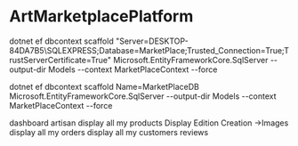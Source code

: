 # ArtMarketplacePlatform
dotnet ef dbcontext scaffold "Server=DESKTOP-84DA7B5\SQLEXPRESS;Database=MarketPlace;Trusted_Connection=True;TrustServerCertificate=True" Microsoft.EntityFrameworkCore.SqlServer --output-dir Models --context MarketPlaceContext --force

dotnet ef dbcontext scaffold Name=MarketPlaceDB Microsoft.EntityFrameworkCore.SqlServer --output-dir Models --context MarketPlaceContext --force

dashboard 
    artisan
        display all my products
            Display
            Edition
            Creation
            ->Images
        display all my orders
        display all my customers reviews
